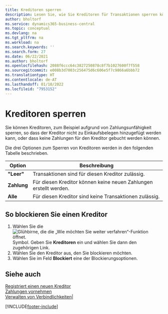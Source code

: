 ```yaml
---
title: Kreditoren sperren
description: Lesen Sie, wie Sie Kreditoren für Transaktionen sperren können, oder wie Sie neue Zahlungen an sie blockieren können.
author: bholtorf
ms.service: dynamics365-business-central
ms.topic: conceptual
ms.devlang: na
ms.tgt_pltfrm: na
ms.workload: na
ms.search.keywords: ''
ms.search.form: 27
ms.date: 06/22/2021
ms.author: bholtorf
ms.openlocfilehash: 2088f6ccc64c3827250878c8f7b1027600f7f558
ms.sourcegitcommit: e008b3d7003c256475d6c606e5f7c9866a6bbb72
ms.translationtype: HT
ms.contentlocale: de-AT
ms.lasthandoff: 01/10/2022
ms.locfileid: "7953152"
---
```

# <a name="block-vendors"></a>Kreditoren sperren
Sie können Kreditoren, zum Beispiel aufgrund von Zahlungsunfähigkeit sperren, so dass der Kreditor nicht zu Einkaufsbelegen hinzugefügt werden kann, oder dass keine Zahlungen für den Kreditor gebucht werden können.

Die drei Optionen zum Sperren von Kreditoren werden in den folgenden Tabelle beschrieben.  

|Option|Beschreibung|  
|--------------------|------------|  
|**"Leer"**|Transaktionen sind für diesen Kreditor zulässig.|
|**Zahlung**|Für diesen Kreditor können keine neuen Zahlungen erstellt werden.|  
|**Alle**|Für diesen Kreditor sind keine Transaktionen zulässig.|  

## <a name="to-block-a-vendor"></a>So blockieren Sie einen Kreditor  
1. Wählen Sie die ![Glühbirne, die die „Wie möchten Sie weiter verfahren“-Funktion öffnet.](media/ui-search/search_small.png "Tell Me-Funktion") Symbol. Geben Sie **Kreditoren** ein und wählen Sie dann den zugehörigen Link.
2. Wählen Sie den Kreditor aus, den Sie blockieren möchten.
3. Wählen Sie im Feld **Blockiert** eine der Blockierungsoptionen.

## <a name="see-also"></a>Siehe auch  
[Registriert einen neuen Kreditor](purchasing-how-register-new-vendors.md)  
[Zahlungen vornehmen](payables-make-payments.md)  
[Verwalten von Verbindlichkeiten|](payables-manage-payables.md)


[!INCLUDE[footer-include](includes/footer-banner.md)]